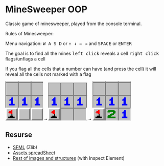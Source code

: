 # MineSweeper OOP

Classic game of minesweeper, played from the console terminal.

Rules of Minesweeper:

Menu navigation: <kbd>W A S D</kbd> or <kbd> &#8593; &#8595; &#8592; &#8594;</kbd> and <kbd>SPACE</kbd> or <kbd>ENTER</kbd>

The goal is to find all the mines
<kbd>left click</kbd> reveals a cell
<kbd>right click</kbd> flags/unflags a cell

If you flag all the cells that a number can have (and press the cell) it will reveal all the cells not marked with a flag

<img src="assets/mark1.png" alt="1"> <kbd>&#8594;</kbd> <img src="assets/mark2.png" alt="2"> <kbd>&#8594;</kbd> <img src="assets/mark3.png" alt="3">

## Resurse

- [SFML](https://github.com/SFML/SFML/tree/aa82ea132b9296a31922772027ad5d14c1fa381b) (Zlib)
- [Assets spreadSheet](https://github.com/didii/MineSweeper.Unity/blob/master/Assets/Spritesheets/MinesweeperSpritesheet.png)
- [Rest of images and structures](https://minesweeper.online/) (with Inspect Element)